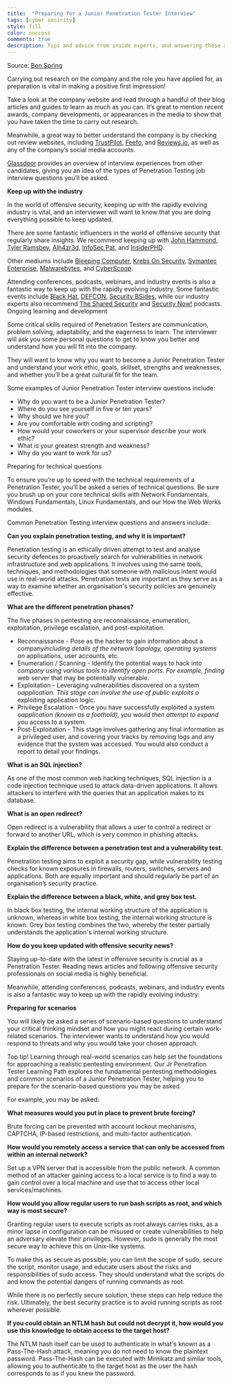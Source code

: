```yaml
---
title:  "Preparing for a Junior Penetration Tester Interview"
tags: [cyber secirity]
style: fill
color: success
comments: true
description: Tips and advice from inside experts, and answering those all-important pentester interview questions.
---
```

Source: [Ben Spring](https://tryhackme.com/resources/blog/jr-pentester-interview-guide)

Carrying out research on the company and the role you have applied for, as preparation is vital in making a positive first impression!

Take a look at the company website and read through a handful of their blog articles and guides to learn as much as you can. It’s great to mention recent awards, company developments, or appearances in the media to show that you have taken the time to carry out research.

Meanwhile, a great way to better understand the company is by checking out review websites, including [TrustPilot](https://uk.trustpilot.com/?ref=rmb-dev.github.io/), [Feefo](https://www.feefo.com/?ref=rmb-dev.github.io/), and [Reviews.io](https://www.reviews.io/?ref=rmb-dev.github.io/), as well as any of the company’s social media accounts.

[Glassdoor](https://www.glassdoor.co.uk/Reviews/index.htm?ref=rmb-dev.github.io/) provides an overview of interview experiences from other candidates, giving you an idea of the types of Penetration Testing job interview questions you’ll be asked.

**Keep up with the industry**

In the world of offensive security, keeping up with the rapidly evolving industry is vital, and an interviewer will want to know that you are doing everything possible to keep updated.

There are some fantastic influencers in the world of offensive security that regularly share insights. We recommend keeping up with [John Hammond](https://www.youtube.com/@_JohnHammond?ref=rmb-dev.github.io/), [Tyler Ramsbey](https://www.youtube.com/@TylerRamsbey?ref=rmb-dev.github.io/), [Alh4zr3d](https://twitter.com/Alh4zr3d?ref=rmb-dev.github.io/), [InfoSec Pat](https://twitter.com/Infosecpat?ref=rmb-dev.github.io/), and [InsiderPHD](https://www.youtube.com/@InsiderPhD?ref=rmb-dev.github.io/).

Other mediums include [Bleeping Computer](https://www.bleepingcomputer.com/?ref=rmb-dev.github.io/), [Krebs On Security](https://krebsonsecurity.com/?ref=rmb-dev.github.io/), [Symantec Enterprise](https://symantec-enterprise-blogs.security.com/blogs/threat-intelligence?ref=rmb-dev.github.io/), [Malwarebytes](https://www.malwarebytes.com/blog/category/threat-intelligence?ref=rmb-dev.github.io/), and [CyberScoop](https://cyberscoop.com/?ref=rmb-dev.github.io/).

Attending conferences, podcasts, webinars, and industry events is also a fantastic way to keep up with the rapidly evolving industry. Some fantastic events include [Black Hat](https://www.blackhat.com/?ref=rmb-dev.github.io/), [DEFCON](), [Security BSides](http://www.securitybsides.com/w/page/12194156/FrontPage?ref=rmb-dev.github.io/), while our industry experts also recommend [The Shared Security](https://sharedsecurity.net/?ref=rmb-dev.github.io/) and [Security Now!](https://twit.tv/shows/security-now?ref=rmb-dev.github.io/) podcasts.
Ongoing learning and development

Some critical skills required of Penetration Testers are communication, problem solving, adaptability, and the eagerness to learn. The interviewer will ask you some personal questions to get to know you better and understand how you will fit into the company.

They will want to know why you want to become a Junior Penetration Tester and understand your work ethic, goals, skillset, strengths and weaknesses, and whether you’ll be a great cultural fit for the team.

Some examples of Junior Penetration Tester interview questions include:

* Why do you want to be a Junior Penetration Tester?
* Where do you see yourself in five or ten years?
* Why should we hire you?
* Are you comfortable with coding and scripting?
* How would your coworkers or your supervisor describe your work ethic?
* What is your greatest strength and weakness?
* Why do you want to work for us?

Preparing for technical questions

To ensure you’re up to speed with the technical requirements of a Penetration Tester, you’ll be asked a series of technical questions. Be sure you brush up on your core technical skills with Network Fundamentals, Windows Fundamentals, Linux Fundamentals, and our How the Web Works modules.

Common Penetration Testing interview questions and answers include:

**Can you explain penetration testing, and why it is important?**

Penetration testing is an ethically driven attempt to test and analyse security defences to proactively search for vulnerabilities in network infrastructure and web applications. It involves using the same tools, techniques, and methodologies that someone with malicious intent would use in real-world attacks. Penetration tests are important as they serve as a way to examine whether an organisation's security policies are genuinely effective.

**What are the different penetration phases?**

The five phases in pentesting are reconnaissance, enumeration, exploitation, privilege escalation, and post-exploitation.

* Reconnaissance - Pose as the hacker to gain information about a company*including details of the network topology, operating systems an* applications, user accounts, etc.
* Enumeration / Scanning - Identify the potential ways to hack into *company using various tools to identify open ports. For example, finding* web server that may be potentially vulnerable.
* Exploitation - Leveraging vulnerabilities discovered on a system o*application. This stage can involve the use of public exploits o* exploiting application logic.
* Privilege Escalation - Once you have successfully exploited a system o*application (known as a foothold), you would then attempt to expand you* access to a system.
* Post-Exploitation - This stage involves gathering any final information as a privileged user, and covering your tracks by removing logs and any evidence that the system was accessed. You would also conduct a report to detail your findings.

**What is an SQL injection?**

As one of the most common web hacking techniques, SQL injection is a code injection technique used to attack data-driven applications. It allows attackers to interfere with the queries that an application makes to its database.

**What is an open redirect?**

Open redirect is a vulnerability that allows a user to control a redirect or forward to another URL, which is very common in phishing attacks.

**Explain the difference between a penetration test and a vulnerability test.**

Penetration testing aims to exploit a security gap, while vulnerability testing checks for known exposures in firewalls, routers, switches, servers and applications. Both are equally important and should regularly be part of an organisation’s security practice.

**Explain the difference between a black, white, and grey box test.**

In black box testing, the internal working structure of the application is unknown, whereas in white box testing, the internal working structure is known. Grey box testing combines the two, whereby the tester partially understands the application's internal working structure.

**How do you keep updated with offensive security news?**

Staying up-to-date with the latest in offensive security is crucial as a Penetration Tester. Reading news articles and following offensive security professionals on social media is highly beneficial.

Meanwhile, attending conferences, podcasts, webinars, and industry events is also a fantastic way to keep up with the rapidly evolving industry.

**Preparing for scenarios**

You will likely be asked a series of scenario-based questions to understand your critical thinking mindset and how you might react during certain work-related scenarios. The interviewer wants to understand how you would respond to threats and why you would take your chosen approach.

Top tip! Learning through real-world scenarios can help set the foundations for approaching a realistic pentesting environment. Our Jr Penetration Tester Learning Path explores the fundamental pentesting methodologies and common scenarios of a Junior Penetration Tester, helping you to prepare for the scenario-based questions you may be asked.

For example, you may be asked:

**What measures would you put in place to prevent brute forcing?**

Brute forcing can be prevented with account lockout mechanisms, CAPTCHA, IP-based restrictions, and multi-factor authentication.

**How would you remotely access a service that can only be accessed from within an internal network?**

Set up a VPN server that is accessible from the public network. A common method of an attacker gaining access to a local service is to find a way to gain control over a local machine and use that to access other local services/machines.

**How would you allow regular users to run bash scripts as root, and which way is most secure?**

​​Granting regular users to execute scripts as root always carries risks, as a minor lapse in configuration can be misused or create vulnerabilities to help an adversary elevate their privileges. However, sudo is generally the most secure way to achieve this on Unix-like systems.

To make this as secure as possible, you can limit the scope of sudo, secure the script, monitor usage, and educate users about the risks and responsibilities of sudo access. They should understand what the scripts do and know the potential dangers of running commands as root.

While there is no perfectly secure solution, these steps can help reduce the risk. Ultimately, the best security practice is to avoid running scripts as root wherever possible.

**If you could obtain an NTLM hash but could not decrypt it, how would you use this knowledge to obtain access to the target host?**

The NTLM hash itself can be used to authenticate in what's known as a Pass-The-Hash attack, meaning you do not need to know the plaintext password. Pass-The-Hash can be executed with Mimikatz and similar tools, allowing you to authenticate to the target host as the user the hash corresponds to as if you knew the password.
